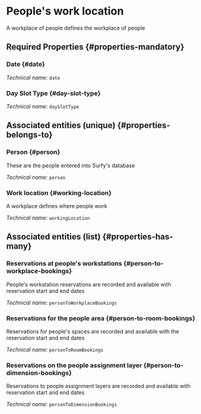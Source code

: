 # People's work location
<!--- THIS FILE IS GENERATED PLEASE DO NOT EDIT IT DIRECTLY --->

A workplace of people defines the workplace of people

<OH code="personWorkingLocation"/>




## Required Properties {#properties-mandatory}
    
### Date {#date}



*Technical name:* ```date```
<PH code="personWorkingLocation:date"/>

### Day Slot Type {#day-slot-type}



*Technical name:* ```daySlotType```
<PH code="personWorkingLocation:daySlotType"/>

    



## Associated entities (unique) {#properties-belongs-to}

### Person {#person}

These are the people entered into Surfy's database

*Technical name:* ```person```
<PH code="personWorkingLocation:person"/>

### Work location {#working-location}

A workplace defines where people work

*Technical name:* ```workingLocation```
<PH code="personWorkingLocation:workingLocation"/>


## Associated entities (list) {#properties-has-many}

### Reservations at people's workstations {#person-to-workplace-bookings}

People's workstation reservations are recorded and available with reservation start and end dates

*Technical name:* ```personToWorkplaceBookings```
<PH code="personWorkingLocation:personToWorkplaceBookings"/>

### Reservations for the people area {#person-to-room-bookings}

Reservations for people's spaces are recorded and available with the reservation start and end dates

*Technical name:* ```personToRoomBookings```
<PH code="personWorkingLocation:personToRoomBookings"/>

### Reservations on the people assignment layer {#person-to-dimension-bookings}

Reservations to people assignment layers are recorded and available with reservation start and end dates

*Technical name:* ```personToDimensionBookings```
<PH code="personWorkingLocation:personToDimensionBookings"/>




